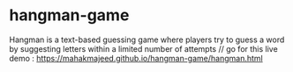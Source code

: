 # hangman-game
Hangman is a text-based guessing game where players try to guess a word by suggesting letters within a limited number of attempts
 // go for this 
live demo : https://mahakmajeed.github.io/hangman-game/hangman.html
